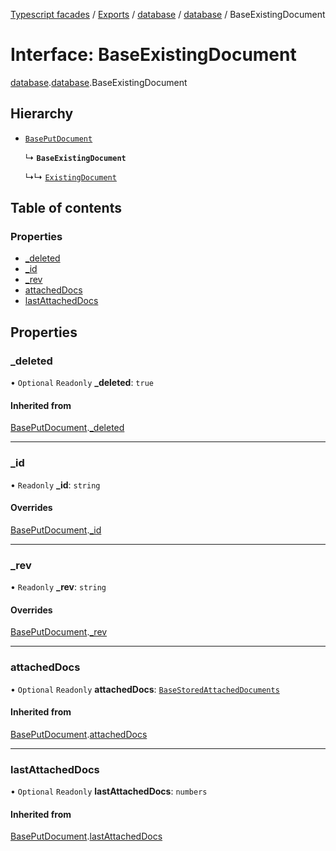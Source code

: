 [Typescript facades](../index.md) / [Exports](../modules.md) / [database](../modules/database.md) / [database](../modules/database.database-1.md) / BaseExistingDocument

# Interface: BaseExistingDocument

[database](../modules/database.md).[database](../modules/database.database-1.md).BaseExistingDocument

## Hierarchy

- [`BasePutDocument`](database.database-1.BasePutDocument.md)

  ↳ **`BaseExistingDocument`**

  ↳↳ [`ExistingDocument`](database.database-1.ExistingDocument.md)

## Table of contents

### Properties

- [\_deleted](database.database-1.BaseExistingDocument.md#_deleted)
- [\_id](database.database-1.BaseExistingDocument.md#_id)
- [\_rev](database.database-1.BaseExistingDocument.md#_rev)
- [attachedDocs](database.database-1.BaseExistingDocument.md#attacheddocs)
- [lastAttachedDocs](database.database-1.BaseExistingDocument.md#lastattacheddocs)

## Properties

### \_deleted

• `Optional` `Readonly` **\_deleted**: ``true``

#### Inherited from

[BasePutDocument](database.database-1.BasePutDocument.md).[_deleted](database.database-1.BasePutDocument.md#_deleted)

___

### \_id

• `Readonly` **\_id**: `string`

#### Overrides

[BasePutDocument](database.database-1.BasePutDocument.md).[_id](database.database-1.BasePutDocument.md#_id)

___

### \_rev

• `Readonly` **\_rev**: `string`

#### Overrides

[BasePutDocument](database.database-1.BasePutDocument.md).[_rev](database.database-1.BasePutDocument.md#_rev)

___

### attachedDocs

• `Optional` `Readonly` **attachedDocs**: [`BaseStoredAttachedDocuments`](../modules/database.database-1.md#basestoredattacheddocuments)

#### Inherited from

[BasePutDocument](database.database-1.BasePutDocument.md).[attachedDocs](database.database-1.BasePutDocument.md#attacheddocs)

___

### lastAttachedDocs

• `Optional` `Readonly` **lastAttachedDocs**: `numbers`

#### Inherited from

[BasePutDocument](database.database-1.BasePutDocument.md).[lastAttachedDocs](database.database-1.BasePutDocument.md#lastattacheddocs)
